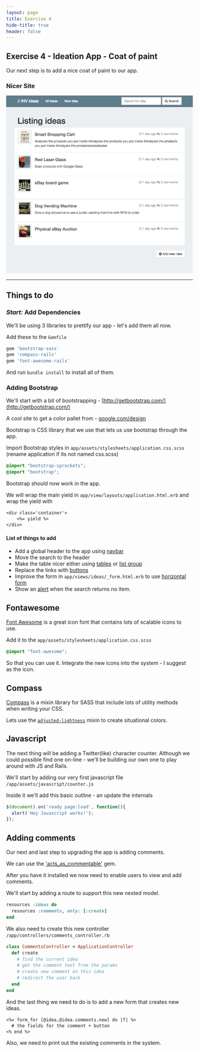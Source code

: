 ```yaml
---
layout: page
title: Exercise 4
hide-title: true
header: false
---
```

## Exercise 4 - Ideation App - Coat of paint

Our next step is to add a nice coat of paint to our app.

### Nicer Site
<img src='/workshop/v2.png'></img>

<hr/>

## Things to do

### _Start:_ Add Dependencies

We'll be using 3 libraries to prettify our app - let's add them all now.

Add these to the `Gemfile`

```ruby
gem 'bootstrap-sass'
gem 'compass-rails'
gem 'font-awesome-rails'
```

And run `bundle install` to install all of them.

### Adding Bootstrap

We'll start with a bit of bootstrapping - [http://getbootstrap.com/](http://getbootstrap.com/)

A cool site to get a color pallet from - [google.com/design](http://www.google.com/design/spec/style/color.html#color-ui-color-palette)

Bootstrap is CSS library that we use that lets us use bootstrap through the app.

Import Bootstrap styles in `app/assets/stylesheets/application.css.scss` (rename application if its not named css.scss)

```scss
@import "bootstrap-sprockets";
@import "bootstrap";
```

Bootstrap should now work in the app.

We will wrap the main yield in `app/view/layouts/application.html.erb` and wrap the yield with

```
<div class='container'>
	<%= yield %>
</div>
```

#### List of things to add

* Add a global header to the app using [navbar](http://getbootstrap.com/components/#navbar)
* Move the search to the header
* Make the table nicer either using [tables](http://getbootstrap.com/css/#tables) or [list group](http://getbootstrap.com/components/#list-group)
* Replace the links with [buttons](http://getbootstrap.com/css/#buttons)
* Improve the form in `app/views/ideas/_form.html.erb` to use [horizontal form](http://getbootstrap.com/css/#forms-horizontal)
* Show an [alert](http://getbootstrap.com/components/#alerts) when the search returns no item.

## Fontawesome

[Font Awesome](http://fontawesome.io/) is a great icon font that contains lots of scalable icons to use.

Add it to the `app/assets/stylesheets/application.css.scss`

```scss
@import "font-awesome";
```

So that you can use it.
Integrate the new icons into the system - I suggest as the icon.


## Compass

[Compass](http://compass-style.org/) is a mixin library for SASS that include lots of utility methods when writing your CSS.

Lets use the [`adjusted-lightness`](http://compass-style.org/reference/compass/helpers/colors/#adjust-lightness) mixin to create situational colors.


## Javascript

The next thing will be adding a Twitter(like) character counter. Although we could possible find one on-line - we'll be building our own one to play around with JS and Rails.

We'll start by adding our very first javascript file `/app/assets/javascript/counter.js`

Inside it we'll add this basic outline - an update the internals

```js
$(document).on('ready page:load', function(){
  alert('Hey Javascript works!');
});
```


## Adding comments

Our next and last step to upgrading the app is adding comments.

We can use the ['acts_as_commentable'](https://github.com/jackdempsey/acts_as_commentable) gem.

After you have it installed we now need to enable users to view and add comments.

We'll start by adding a route to support this new nested model.

```rb
resources :ideas do
  resources :comments, only: [:create]
end
```

We also need to create this new controller `/app/controllers/comments_controller.rb`


```rb
class CommentsController < ApplicationController
  def create
    # find the current idea
    # get the comment text from the params
    # create new comment on this idea
    # redirect the user back
  end
end
```

And the last thing we need to do is to add a new form that creates new ideas.

```erb
<%= form_for [@idea,@idea.comments.new] do |f| %>
  # the fields for the comment + button
<% end %>
```

Also, we need to print out the existing comments in the system.
